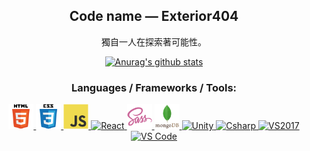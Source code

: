 <div align="center">
<h2 align="center">Code name ― Exterior404</h2>
<p align="center">獨自一人在探索著可能性。</p>
</div>

<div align="center">

[![Anurag's github stats](https://github-readme-stats.vercel.app/api?username=Exterior404&show_icons=true&theme=buefy&hide=issues,contribs)](https://discord.gg/WwkxsusT7p)

</div>

<h3 align="center">Languages / Frameworks / Tools:</h3>

<div align="center">  
  <a href="https://www.w3.org/html/" target="_blank">
    <img src="https://raw.githubusercontent.com/devicons/devicon/master/icons/html5/html5-original-wordmark.svg" alt="html5" width="40" height="40" />
  </a>

  <a href="https://www.w3schools.com/css/" target="_blank">
    <img src="https://raw.githubusercontent.com/devicons/devicon/master/icons/css3/css3-original-wordmark.svg" alt="css3" width="40" height="40" />
  </a>

  <a href="https://developer.mozilla.org/en-US/docs/Web/JavaScript" target="_blank">
    <img src="https://raw.githubusercontent.com/devicons/devicon/master/icons/javascript/javascript-original.svg" alt="javascript" width="40" height="40" />
  </a>
  
  <a href="https://zh-hant.reactjs.org" target="_blank">
    <img src="https://upload.wikimedia.org/wikipedia/commons/a/a7/React-icon.svg" alt="React" width="40" height="40" />
  </a>
  
  <a href="https://sass-lang.com" target="_blank">
    <img src="https://raw.githubusercontent.com/devicons/devicon/master/icons/sass/sass-original.svg" alt="sass" width="40" height="40" />
  </a>

  <a href="https://www.mongodb.com/" target="_blank">
    <img src="https://raw.githubusercontent.com/devicons/devicon/master/icons/mongodb/mongodb-original-wordmark.svg" alt="mongodb" width="40" height="40" />
  </a>

  <a href="https://unity.com" target="_blank"> 
    <img src="https://upload.wikimedia.org/wikipedia/commons/1/19/Unity_Technologies_logo.svg" alt="Unity" width="110" height="40"/> 
  </a>

  <a href="https://docs.microsoft.com/zh-tw/dotnet/csharp/" target="_blank"> 
    <img src="https://upload.wikimedia.org/wikipedia/commons/4/4f/Csharp_Logo.png" alt="Csharp" width="40" height="40"/>
  </a>
  
  <a href="https://visualstudio.microsoft.com/zh-hant/" target="_blank"> 
    <img src="https://upload.wikimedia.org/wikipedia/commons/c/cd/Visual_Studio_2017_Logo.svg" alt="VS2017" width="40" height="40"/> 
  </a>  

  <a href="https://code.visualstudio.com" target="_blank">
    <img src="https://upload.wikimedia.org/wikipedia/commons/9/9a/Visual_Studio_Code_1.35_icon.svg" alt="VS Code" width="40" height="40" />
  </a>
</div>

<!--
[![Readme Card](https://github-readme-stats.vercel.app/api/pin/?username=Exterior404&theme=buefy&repo=Kokoro)](https://github.com/Exterior404/Kokoro)

[![Top Langs](https://github-readme-stats.vercel.app/api/top-langs/?username=Exterior404&layout=compact&theme=buefy)](https://github.com/anuraghazra/github-readme-stats)

  <div align="center">
    <a href="https://count.getloli.com/"><img src="https://count.getloli.com/get/@:Exterior404?theme=moebooru"></a>
  </div>
-->
